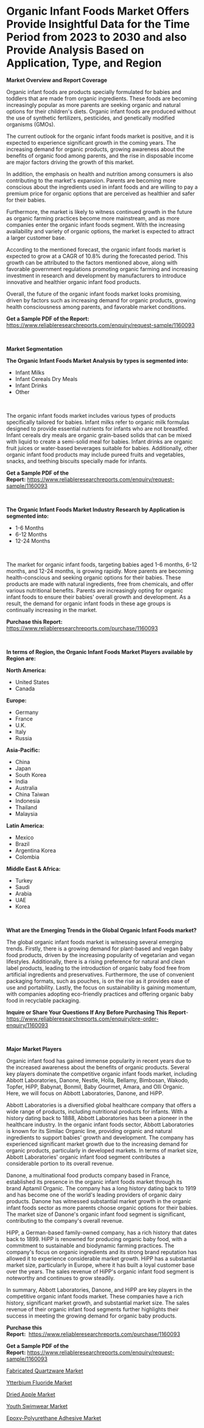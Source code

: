<p><h1>Organic Infant Foods Market Offers Provide Insightful Data for the Time Period from 2023 to 2030 and also Provide Analysis Based on Application, Type, and Region</h1></p><p><strong>Market Overview and Report Coverage</strong></p>
<p><p>Organic infant foods are products specially formulated for babies and toddlers that are made from organic ingredients. These foods are becoming increasingly popular as more parents are seeking organic and natural options for their children's diets. Organic infant foods are produced without the use of synthetic fertilizers, pesticides, and genetically modified organisms (GMOs).</p><p>The current outlook for the organic infant foods market is positive, and it is expected to experience significant growth in the coming years. The increasing demand for organic products, growing awareness about the benefits of organic food among parents, and the rise in disposable income are major factors driving the growth of this market.</p><p>In addition, the emphasis on health and nutrition among consumers is also contributing to the market's expansion. Parents are becoming more conscious about the ingredients used in infant foods and are willing to pay a premium price for organic options that are perceived as healthier and safer for their babies.</p><p>Furthermore, the market is likely to witness continued growth in the future as organic farming practices become more mainstream, and as more companies enter the organic infant foods segment. With the increasing availability and variety of organic options, the market is expected to attract a larger customer base.</p><p>According to the mentioned forecast, the organic infant foods market is expected to grow at a CAGR of 10.8% during the forecasted period. This growth can be attributed to the factors mentioned above, along with favorable government regulations promoting organic farming and increasing investment in research and development by manufacturers to introduce innovative and healthier organic infant food products.</p><p>Overall, the future of the organic infant foods market looks promising, driven by factors such as increasing demand for organic products, growing health consciousness among parents, and favorable market conditions.</p></p>
<p><strong>Get a Sample PDF of the Report:</strong> <a href="https://www.reliableresearchreports.com/enquiry/request-sample/1160093">https://www.reliableresearchreports.com/enquiry/request-sample/1160093</a></p>
<p>&nbsp;</p>
<p><strong>Market Segmentation</strong></p>
<p><strong>The Organic Infant Foods Market Analysis by types is segmented into:</strong></p>
<p><ul><li>Infant Milks</li><li>Infant Cereals Dry Meals</li><li>Infant Drinks</li><li>Other</li></ul></p>
<p>&nbsp;</p>
<p><p>The organic infant foods market includes various types of products specifically tailored for babies. Infant milks refer to organic milk formulas designed to provide essential nutrients for infants who are not breastfed. Infant cereals dry meals are organic grain-based solids that can be mixed with liquid to create a semi-solid meal for babies. Infant drinks are organic fruit juices or water-based beverages suitable for babies. Additionally, other organic infant food products may include pureed fruits and vegetables, snacks, and teething biscuits specially made for infants.</p></p>
<p><strong>Get a Sample PDF of the Report:</strong>&nbsp;<a href="https://www.reliableresearchreports.com/enquiry/request-sample/1160093">https://www.reliableresearchreports.com/enquiry/request-sample/1160093</a></p>
<p>&nbsp;</p>
<p><strong>The Organic Infant Foods Market Industry Research by Application is segmented into:</strong></p>
<p><ul><li>1-6 Months</li><li>6-12 Months</li><li>12-24 Months</li></ul></p>
<p>&nbsp;</p>
<p><p>The market for organic infant foods, targeting babies aged 1-6 months, 6-12 months, and 12-24 months, is growing rapidly. More parents are becoming health-conscious and seeking organic options for their babies. These products are made with natural ingredients, free from chemicals, and offer various nutritional benefits. Parents are increasingly opting for organic infant foods to ensure their babies' overall growth and development. As a result, the demand for organic infant foods in these age groups is continually increasing in the market.</p></p>
<p><strong>Purchase this Report:</strong>&nbsp; <a href="https://www.reliableresearchreports.com/purchase/1160093">https://www.reliableresearchreports.com/purchase/1160093</a></p>
<p>&nbsp;</p>
<p><strong>In terms of Region, the Organic Infant Foods Market Players available by Region are:</strong></p>
<p>
    <p> <strong> North America: </strong>
        <ul>
            <li>United States</li>
            <li>Canada</li>
        </ul>
        </p> 
    <p> <strong> Europe: </strong>
        <ul>
            <li>Germany</li>
            <li>France</li>
            <li>U.K.</li>
            <li>Italy</li>
            <li>Russia</li>
        </ul>
        </p> 
    <p> <strong> Asia-Pacific: </strong>
        <ul>
            <li>China</li>
            <li>Japan</li>
            <li>South Korea</li>
            <li>India</li>
            <li>Australia</li>
            <li>China Taiwan</li>
            <li>Indonesia</li>
            <li>Thailand</li>
            <li>Malaysia</li>
        </ul>
        </p> 
    <p> <strong> Latin America: </strong>
        <ul>
            <li>Mexico</li>
            <li>Brazil</li>
            <li>Argentina Korea</li>
            <li>Colombia</li>
        </ul>
        </p> 
    <p> <strong> Middle East & Africa: </strong>
        <ul>
            <li>Turkey</li>
            <li>Saudi</li>
            <li>Arabia</li>
            <li>UAE</li>
            <li>Korea</li>
        </ul>
    </p>
    </p>
<p>&nbsp;</p>
<p><strong>What are the Emerging Trends in the Global Organic Infant Foods market?</strong></p>
<p><p>The global organic infant foods market is witnessing several emerging trends. Firstly, there is a growing demand for plant-based and vegan baby food products, driven by the increasing popularity of vegetarian and vegan lifestyles. Additionally, there is a rising preference for natural and clean label products, leading to the introduction of organic baby food free from artificial ingredients and preservatives. Furthermore, the use of convenient packaging formats, such as pouches, is on the rise as it provides ease of use and portability. Lastly, the focus on sustainability is gaining momentum, with companies adopting eco-friendly practices and offering organic baby food in recyclable packaging.</p></p>
<p><strong>Inquire or Share Your Questions If Any Before Purchasing This Report</strong>- <a href="https://www.reliableresearchreports.com/enquiry/pre-order-enquiry/1160093">https://www.reliableresearchreports.com/enquiry/pre-order-enquiry/1160093</a></p>
<p>&nbsp;</p>
<p><strong>Major Market Players</strong></p>
<p><p>Organic infant food has gained immense popularity in recent years due to the increased awareness about the benefits of organic products. Several key players dominate the competitive organic infant foods market, including Abbott Laboratories, Danone, Nestle, Holla, Bellamy, Bimbosan, Wakodo, Topfer, HiPP, Babynat, Bonmil, Baby Gourmet, Amara, and Olli Organic. Here, we will focus on Abbott Laboratories, Danone, and HiPP.</p><p>Abbott Laboratories is a diversified global healthcare company that offers a wide range of products, including nutritional products for infants. With a history dating back to 1888, Abbott Laboratories has been a pioneer in the healthcare industry. In the organic infant foods sector, Abbott Laboratories is known for its Similac Organic line, providing organic and natural ingredients to support babies' growth and development. The company has experienced significant market growth due to the increasing demand for organic products, particularly in developed markets. In terms of market size, Abbott Laboratories' organic infant food segment contributes a considerable portion to its overall revenue.</p><p>Danone, a multinational food products company based in France, established its presence in the organic infant foods market through its brand Aptamil Organic. The company has a long history dating back to 1919 and has become one of the world's leading providers of organic dairy products. Danone has witnessed substantial market growth in the organic infant foods sector as more parents choose organic options for their babies. The market size of Danone's organic infant food segment is significant, contributing to the company's overall revenue.</p><p>HiPP, a German-based family-owned company, has a rich history that dates back to 1899. HiPP is renowned for producing organic baby food, with a commitment to sustainable and biodynamic farming practices. The company's focus on organic ingredients and its strong brand reputation has allowed it to experience considerable market growth. HiPP has a substantial market size, particularly in Europe, where it has built a loyal customer base over the years. The sales revenue of HiPP's organic infant food segment is noteworthy and continues to grow steadily.</p><p>In summary, Abbott Laboratories, Danone, and HiPP are key players in the competitive organic infant foods market. These companies have a rich history, significant market growth, and substantial market size. The sales revenue of their organic infant food segments further highlights their success in meeting the growing demand for organic baby products.</p></p>
<p><strong>Purchase this Report:</strong>&nbsp;&nbsp;<a href="https://www.reliableresearchreports.com/purchase/1160093">https://www.reliableresearchreports.com/purchase/1160093</a></p>
<p></p>
<p><strong>Get a Sample PDF of the Report:</strong>&nbsp;<a href="https://www.reliableresearchreports.com/enquiry/request-sample/1160093">https://www.reliableresearchreports.com/enquiry/request-sample/1160093</a></p>
<p><p><a href="https://github.com/Chiragrp25/Market-Research-Report-List-1/blob/main/fabricated-quartzware-market.md">Fabricated Quartzware Market</a></p><p><a href="https://medium.com/@hugthess010/ytterbium-fluoride-market-size-growth-forecast-2023-2030-411bfe9aa171">Ytterbium Fluoride Market</a></p><p><a href="https://www.linkedin.com/pulse/dried-apple-market-size-growth-forecast-from-2023-2030-xlqpc/">Dried Apple Market</a></p><p><a href="https://medium.com/@kabirkhanrp23/youth-swimwear-market-size-growth-forecast-2023-2030-9faceba33ace">Youth Swimwear Market</a></p><p><a href="https://github.com/YashRP12/Market-Research-Report-List-1/blob/main/epoxy-polyurethane-adhesive-market.md">Epoxy-Polyurethane Adhesive Market</a></p></p>